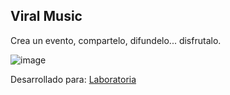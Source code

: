 ## Viral Music
Crea un evento, compartelo, difundelo... disfrutalo.

![image](https://user-images.githubusercontent.com/32279502/38248352-752a8fd2-371e-11e8-994d-c81ff90cbe58.png)


Desarrollado para: [Laboratoria](http://laboratoria.la)
